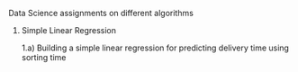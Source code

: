 Data Science assignments on different algorithms 
1) Simple Linear Regression

   1.a) Building a simple linear regression for predicting delivery time using sorting time 
